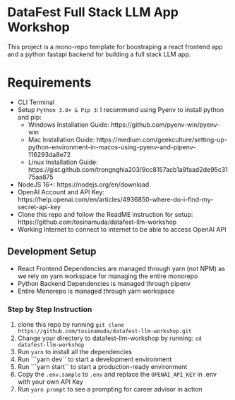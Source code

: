 # DataFest Full Stack LLM App Workshop
This project is a mono-repo template for boostraping a react frontend app and a python fastapi backend for building a full stack LLM app.

# Requirements
<ul>
  <li>CLI Terminal</li>
  <li>Setup <code>Python 3.8+ & Pip 3</code>: I recommend using Pyenv to install python and pip:
    <ul>
      <li>Windows Installation Guide: https://github.com/pyenv-win/pyenv-win</li>
      <li>Mac Installation Guide: https://medium.com/geekculture/setting-up-python-environment-in-macos-using-pyenv-and-pipenv-116293da8e72</li>
      <li>Linux Installation Guide: https://gist.github.com/trongnghia203/9cc8157acb1a9faad2de95c3175aa875</li>
    </ul>
  </li>
  <li>NodeJS 16+: https://nodejs.org/en/download</li>
  <li>OpenAI Account and API Key: https://help.openai.com/en/articles/4936850-where-do-i-find-my-secret-api-key</li>
  <li>Clone this repo and follow the ReadME instruction for setup: https://github.com/tosinamuda/datafest-llm-workshop</li>
  <li>Working Internet to connect to internet to be able to access OpenAI API</li>
</ul>

## Development Setup
- React Frontend Dependencies are managed through yarn (not NPM) as we rely on yarn workspace for managing the entire monorepo
- Python Backend Dependencies is managed through pipenv
- Entire Monorepo is managed through yarn workspace

### Step by Step Instruction
1. clone this repo by running ```git clone https://github.com/tosinamuda/datafest-llm-workshop.git```
2. Change your directory to datafest-llm-workshop by running: ```cd datafest-llm-workshop```
3. Run ```yarn``` to install all the dependencies
4. Run ```yarn dev`` to start a development environment
5. Run ```yarn start`` to start a production-ready environment
6. Copy the ```.env.sample``` to ```.env``` and replace the ```OPENAI_API_KEY``` in .env with your own API Key
7. Run ```yarn prompt``` to see a prompting for career advisor in action
